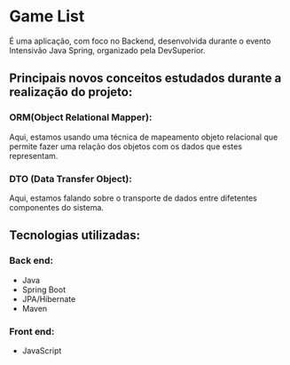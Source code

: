 # Game List
É uma aplicação, com foco no Backend, desenvolvida durante o evento Intensivão Java Spring, organizado pela DevSuperior.
## Principais novos conceitos estudados durante a realização do projeto:
### ORM(Object Relational Mapper):
Aqui, estamos usando uma técnica de mapeamento objeto relacional que permite fazer uma relação dos objetos com os dados que estes representam.
### DTO (Data Transfer Object):
Aqui, estamos falando sobre o transporte de dados entre difetentes componentes do sistema.
## Tecnologias utilizadas:
### Back end:
* Java
* Spring Boot
* JPA/Hibernate
* Maven

### Front end:
* JavaScript